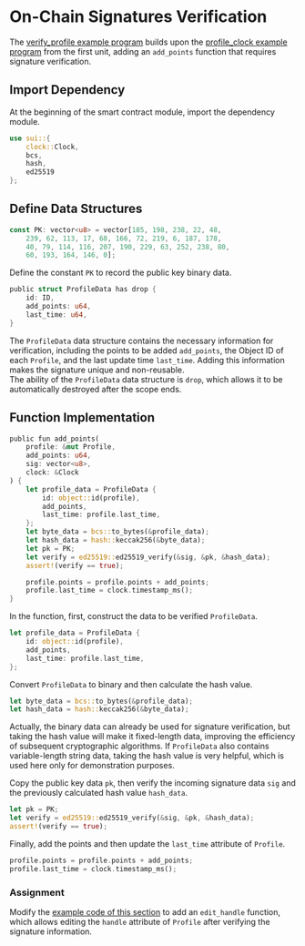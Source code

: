 # On-Chain Signatures Verification

The [verify_profile example program](../example_projects/verify_profile/sources/verify_profile.move) builds upon the [profile_clock example program](../../unit-1/example_projects/profile_clock/sources/profile_clock.move) from the first unit, adding an `add_points` function that requires signature verification.

## Import Dependency

At the beginning of the smart contract module, import the dependency module.

```Rust
use sui::{
    clock::Clock,
    bcs,
    hash,
    ed25519
};
```

## Define Data Structures

```Rust
const PK: vector<u8> = vector[185, 198, 238, 22, 48, 
    239, 62, 113, 17, 68, 166, 72, 219, 6, 187, 178, 
    40, 79, 114, 116, 207, 190, 229, 63, 252, 238, 80, 
    60, 193, 164, 146, 0];
```
Define the constant `PK` to record the public key binary data.

```Rust
public struct ProfileData has drop {
    id: ID,
    add_points: u64,
    last_time: u64,
}
```

The `ProfileData` data structure contains the necessary information for verification, including the points to be added `add_points`, the Object ID of each `Profile`, and the last update time `last_time`. Adding this information makes the signature unique and non-reusable.  
The ability of the `ProfileData` data structure is `drop`, which allows it to be automatically destroyed after the scope ends.

## Function Implementation

```Rust
public fun add_points(
    profile: &mut Profile, 
    add_points: u64, 
    sig: vector<u8>,
    clock: &Clock
) {
    let profile_data = ProfileData {
        id: object::id(profile),
        add_points,
        last_time: profile.last_time,
    };
    let byte_data = bcs::to_bytes(&profile_data);
    let hash_data = hash::keccak256(&byte_data);
    let pk = PK;
    let verify = ed25519::ed25519_verify(&sig, &pk, &hash_data);
    assert!(verify == true);

    profile.points = profile.points + add_points;
    profile.last_time = clock.timestamp_ms();
}
```

In the function, first, construct the data to be verified `ProfileData`.
```Rust
let profile_data = ProfileData {
    id: object::id(profile),
    add_points,
    last_time: profile.last_time,
};
```

Convert `ProfileData` to binary and then calculate the hash value.
```Rust
let byte_data = bcs::to_bytes(&profile_data);
let hash_data = hash::keccak256(&byte_data);
```
Actually, the binary data can already be used for signature verification, but taking the hash value will make it fixed-length data, improving the efficiency of subsequent cryptographic algorithms. If `ProfileData` also contains variable-length string data, taking the hash value is very helpful, which is used here only for demonstration purposes.

Copy the public key data `pk`, then verify the incoming signature data `sig` and the previously calculated hash value `hash_data`.
```Rust
let pk = PK;
let verify = ed25519::ed25519_verify(&sig, &pk, &hash_data);
assert!(verify == true);
```

Finally, add the points and then update the `last_time` attribute of `Profile`.
```Rust
profile.points = profile.points + add_points;
profile.last_time = clock.timestamp_ms();
```

### Assignment
Modify the [example code of this section](../example_projects/verify_profile/sources/verify_profile.move) to add an `edit_handle` function, which allows editing the `handle` attribute of `Profile` after verifying the signature information.
